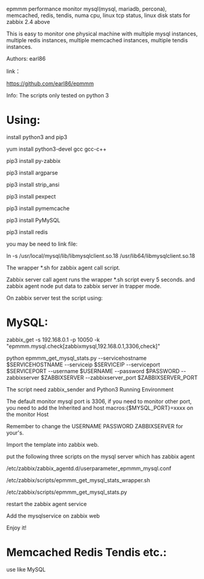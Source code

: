 epmmm performance monitor mysql(mysql, mariadb, percona), memcached, redis, tendis, numa cpu, linux tcp status, linux disk stats for zabbix 2.4 above

This is easy to monitor one physical machine with multiple mysql instances, multiple redis instances, multiple memcached instances, multiple tendis instances.

Authors: earl86

link：

https://github.com/earl86/epmmm

Info: The scripts only tested on python 3


# Using:

install python3 and pip3

yum install python3-devel gcc gcc-c++

pip3 install py-zabbix

pip3 install argparse

pip3 install strip_ansi

pip3 install pexpect

pip3 install pymemcache

pip3 install PyMySQL

pip3 install redis

you may be need to link file:

ln -s /usr/local/mysql/lib/libmysqlclient.so.18 /usr/lib64/libmysqlclient.so.18


The wrapper *.sh for zabbix agent call script.

Zabbix server call agent runs the wrapper *.sh script every 5 seconds. and zabbix agent node put data to zabbix server in trapper mode.


On zabbix server test the script using:

# MySQL:

zabbix_get -s 192.168.0.1 -p 10050 -k "epmmm.mysql.check[zabbixmysql,192.168.0.1,3306,check]"

python epmmm_get_mysql_stats.py --servicehostname $SERVICEHOSTNAME --serviceip $SERVICEIP --serviceport $SERVICEPORT --username $USERNAME --password $PASSWORD --zabbixserver $ZABBIXSERVER --zabbixserver_port $ZABBIXSERVER_PORT

The script need zabbix_sender and Python3 Running Environment

The default monitor mysql port is 3306, if you need to monitor other port, you need to add the Inherited and host macros:{$MYSQL_PORT}=xxxx on the monitor Host

Remember to change the USERNAME PASSWORD ZABBIXSERVER for your's.

Import the template into zabbix web.

put the following three scripts on the mysql server which has zabbix agent

/etc/zabbix/zabbix_agentd.d/userparameter_epmmm_mysql.conf

/etc/zabbix/scripts/epmmm_get_mysql_stats_wrapper.sh

/etc/zabbix/scripts/epmmm_get_mysql_stats.py

restart the zabbix agent service

Add the mysqlservice on zabbix web 

Enjoy it!


# Memcached Redis Tendis etc.:

use like MySQL 


